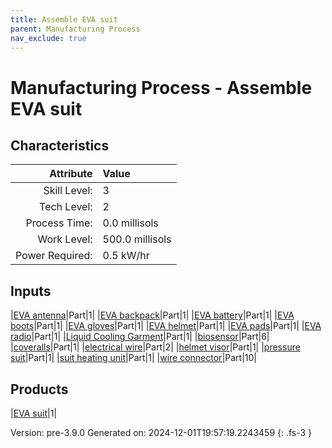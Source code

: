 ```yaml
---
title: Assemble EVA suit
parent: Manufacturing Process
nav_exclude: true
---
```

# Manufacturing Process - Assemble EVA suit


## Characteristics

| Attribute      | Value |
|--------:|:------|
|Skill Level:|3|
|Tech Level:|2|
|Process Time:|0.0 millisols|
|Work Level:|500.0 millisols|
|Power Required:|0.5 kW/hr|

## Inputs

|[EVA antenna](../part/eva-antenna.html)|Part|1|
|[EVA backpack](../part/eva-backpack.html)|Part|1|
|[EVA battery](../part/eva-battery.html)|Part|1|
|[EVA boots](../part/eva-boots.html)|Part|1|
|[EVA gloves](../part/eva-gloves.html)|Part|1|
|[EVA helmet](../part/eva-helmet.html)|Part|1|
|[EVA pads](../part/eva-pads.html)|Part|1|
|[EVA radio](../part/eva-radio.html)|Part|1|
|[Liquid Cooling Garment](../part/liquid-cooling-garment.html)|Part|1|
|[biosensor](../part/biosensor.html)|Part|6|
|[coveralls](../part/coveralls.html)|Part|1|
|[electrical wire](../part/electrical-wire.html)|Part|2|
|[helmet visor](../part/helmet-visor.html)|Part|1|
|[pressure suit](../part/pressure-suit.html)|Part|1|
|[suit heating unit](../part/suit-heating-unit.html)|Part|1|
|[wire connector](../part/wire-connector.html)|Part|10|

## Products

|[EVA suit](../null/eva-suit.html)|1|


Version: pre-3.9.0 Generated on: 2024-12-01T19:57:19.2243459
{: .fs-3 }

